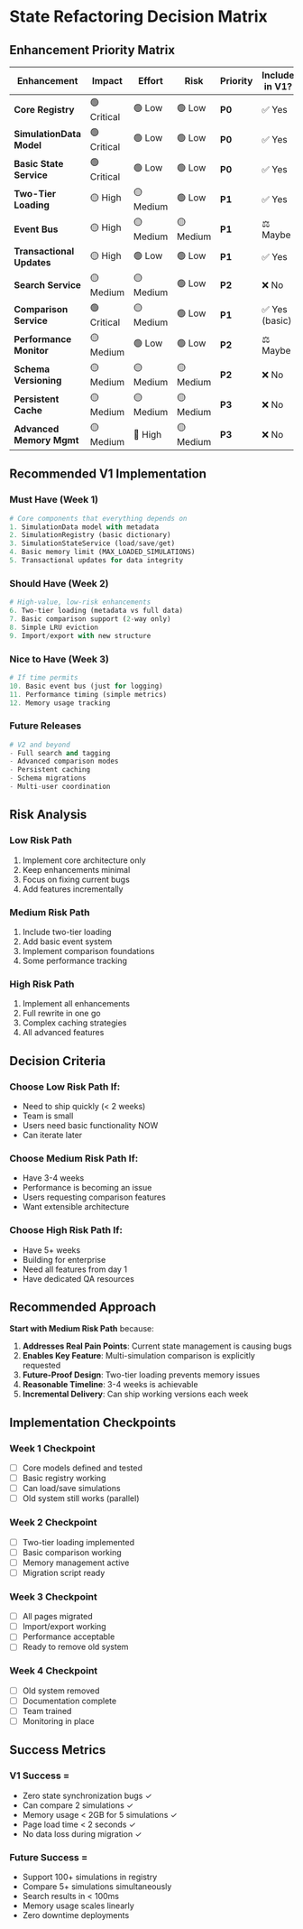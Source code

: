 # State Refactoring Decision Matrix

## Enhancement Priority Matrix

| Enhancement | Impact | Effort | Risk | Priority | Include in V1? |
|------------|--------|--------|------|----------|----------------|
| **Core Registry** | 🟢 Critical | 🟢 Low | 🟢 Low | **P0** | ✅ Yes |
| **SimulationData Model** | 🟢 Critical | 🟢 Low | 🟢 Low | **P0** | ✅ Yes |
| **Basic State Service** | 🟢 Critical | 🟢 Low | 🟢 Low | **P0** | ✅ Yes |
| **Two-Tier Loading** | 🟡 High | 🟡 Medium | 🟢 Low | **P1** | ✅ Yes |
| **Event Bus** | 🟡 High | 🟡 Medium | 🟡 Medium | **P1** | ⚖️ Maybe |
| **Transactional Updates** | 🟡 High | 🟢 Low | 🟢 Low | **P1** | ✅ Yes |
| **Search Service** | 🟡 Medium | 🟡 Medium | 🟢 Low | **P2** | ❌ No |
| **Comparison Service** | 🟢 Critical | 🟡 Medium | 🟢 Low | **P1** | ✅ Yes (basic) |
| **Performance Monitor** | 🟡 Medium | 🟢 Low | 🟢 Low | **P2** | ⚖️ Maybe |
| **Schema Versioning** | 🟡 Medium | 🟡 Medium | 🟡 Medium | **P2** | ❌ No |
| **Persistent Cache** | 🟡 Medium | 🟡 Medium | 🟡 Medium | **P3** | ❌ No |
| **Advanced Memory Mgmt** | 🟡 Medium | 🔴 High | 🟡 Medium | **P3** | ❌ No |

## Recommended V1 Implementation

### Must Have (Week 1)
```python
# Core components that everything depends on
1. SimulationData model with metadata
2. SimulationRegistry (basic dictionary)
3. SimulationStateService (load/save/get)
4. Basic memory limit (MAX_LOADED_SIMULATIONS)
5. Transactional updates for data integrity
```

### Should Have (Week 2)
```python
# High-value, low-risk enhancements
6. Two-tier loading (metadata vs full data)
7. Basic comparison support (2-way only)
8. Simple LRU eviction
9. Import/export with new structure
```

### Nice to Have (Week 3)
```python
# If time permits
10. Basic event bus (just for logging)
11. Performance timing (simple metrics)
12. Memory usage tracking
```

### Future Releases
```python
# V2 and beyond
- Full search and tagging
- Advanced comparison modes
- Persistent caching
- Schema migrations
- Multi-user coordination
```

## Risk Analysis

### Low Risk Path
1. Implement core architecture only
2. Keep enhancements minimal
3. Focus on fixing current bugs
4. Add features incrementally

### Medium Risk Path
1. Include two-tier loading
2. Add basic event system
3. Implement comparison foundations
4. Some performance tracking

### High Risk Path
1. Implement all enhancements
2. Full rewrite in one go
3. Complex caching strategies
4. All advanced features

## Decision Criteria

### Choose Low Risk Path If:
- Need to ship quickly (< 2 weeks)
- Team is small
- Users need basic functionality NOW
- Can iterate later

### Choose Medium Risk Path If:
- Have 3-4 weeks
- Performance is becoming an issue
- Users requesting comparison features
- Want extensible architecture

### Choose High Risk Path If:
- Have 5+ weeks
- Building for enterprise
- Need all features from day 1
- Have dedicated QA resources

## Recommended Approach

**Start with Medium Risk Path** because:

1. **Addresses Real Pain Points**: Current state management is causing bugs
2. **Enables Key Feature**: Multi-simulation comparison is explicitly requested
3. **Future-Proof Design**: Two-tier loading prevents memory issues
4. **Reasonable Timeline**: 3-4 weeks is achievable
5. **Incremental Delivery**: Can ship working versions each week

## Implementation Checkpoints

### Week 1 Checkpoint
- [ ] Core models defined and tested
- [ ] Basic registry working
- [ ] Can load/save simulations
- [ ] Old system still works (parallel)

### Week 2 Checkpoint
- [ ] Two-tier loading implemented
- [ ] Basic comparison working
- [ ] Memory management active
- [ ] Migration script ready

### Week 3 Checkpoint
- [ ] All pages migrated
- [ ] Import/export working
- [ ] Performance acceptable
- [ ] Ready to remove old system

### Week 4 Checkpoint
- [ ] Old system removed
- [ ] Documentation complete
- [ ] Team trained
- [ ] Monitoring in place

## Success Metrics

### V1 Success = 
- Zero state synchronization bugs ✓
- Can compare 2 simulations ✓
- Memory usage < 2GB for 5 simulations ✓
- Page load time < 2 seconds ✓
- No data loss during migration ✓

### Future Success =
- Support 100+ simulations in registry
- Compare 5+ simulations simultaneously  
- Search results in < 100ms
- Memory usage scales linearly
- Zero downtime deployments